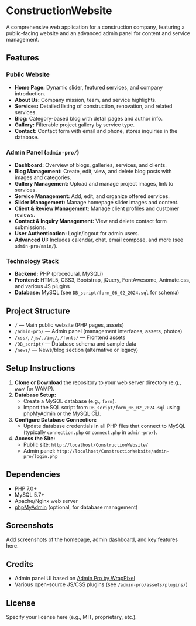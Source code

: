 # ConstructionWebsite

A comprehensive web application for a construction company, featuring a public-facing website and an advanced admin panel for content and service management.

## Features

### Public Website
- **Home Page:** Dynamic slider, featured services, and company introduction.
- **About Us:** Company mission, team, and service highlights.
- **Services:** Detailed listing of construction, renovation, and related services.
- **Blog:** Category-based blog with detail pages and author info.
- **Gallery:** Filterable project gallery by service type.
- **Contact:** Contact form with email and phone, stores inquiries in the database.

### Admin Panel (`admin-pro/`)
- **Dashboard:** Overview of blogs, galleries, services, and clients.
- **Blog Management:** Create, edit, view, and delete blog posts with images and categories.
- **Gallery Management:** Upload and manage project images, link to services.
- **Service Management:** Add, edit, and organize offered services.
- **Slider Management:** Manage homepage slider images and content.
- **Client & Review Management:** Manage client profiles and customer reviews.
- **Contact & Inquiry Management:** View and delete contact form submissions.
- **User Authentication:** Login/logout for admin users.
- **Advanced UI:** Includes calendar, chat, email compose, and more (see `admin-pro/main/`).

### Technology Stack
- **Backend:** PHP (procedural, MySQLi)
- **Frontend:** HTML5, CSS3, Bootstrap, jQuery, FontAwesome, Animate.css, and various JS plugins
- **Database:** MySQL (see `DB_script/form_06_02_2024.sql` for schema)

## Project Structure

- `/` — Main public website (PHP pages, assets)
- `/admin-pro/` — Admin panel (management interfaces, assets, photos)
- `/css/`, `/js/`, `/img/`, `/fonts/` — Frontend assets
- `/DB_script/` — Database schema and sample data
- `/news/` — News/blog section (alternative or legacy)

## Setup Instructions

1. **Clone or Download** the repository to your web server directory (e.g., `www/` for WAMP).
2. **Database Setup:**
   - Create a MySQL database (e.g., `form`).
   - Import the SQL script from `DB_script/form_06_02_2024.sql` using phpMyAdmin or the MySQL CLI.
3. **Configure Database Connection:**
   - Update database credentials in all PHP files that connect to MySQL (typically `connection.php` or `connect.php` in `admin-pro/`).
4. **Access the Site:**
   - Public site: `http://localhost/ConstructionWebsite/`
   - Admin panel: `http://localhost/ConstructionWebsite/admin-pro/login.php`

## Dependencies
- PHP 7.0+
- MySQL 5.7+
- Apache/Nginx web server
- [phpMyAdmin](https://www.phpmyadmin.net/) (optional, for database management)

## Screenshots
Add screenshots of the homepage, admin dashboard, and key features here.

## Credits
- Admin panel UI based on [Admin Pro by WrapPixel](https://wrappixel.com/demos/admin-templates/admin-pro/)
- Various open-source JS/CSS plugins (see `/admin-pro/assets/plugins/`)

## License
Specify your license here (e.g., MIT, proprietary, etc.).
